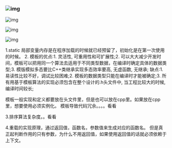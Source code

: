 ### ![img](https://img2018.cnblogs.com/blog/1300168/201906/1300168-20190616222732097-1834557560.jpg)



![img](https://img2018.cnblogs.com/blog/1300168/201906/1300168-20190616222805339-48226720.jpg)



![img](https://img2018.cnblogs.com/blog/1300168/201906/1300168-20190616223049007-571194389.jpg)


![img](https://user-images.githubusercontent.com/40253251/113987521-14142600-9881-11eb-9e09-3a3747cd0870.png)

1.static 局部变量内存是在程序加载的时候就已经预留了，初始化是在第一次使用的时候。
2.  模板的优点:1. 灵活性, 可重用性和可扩展性;2. 可以大大减少开发时间，模板可以把用同一个算法去适用于不同类型数据，在编译时确定具体的数据类型;3. 模版模拟多态要比C++类继承实现多态效率要高, 无虚函数, 无继承;
缺点:1. 易读性比较不好，调试比较困难;2. 模板的数据类型只能在编译时才能被确定;3. 所有用基于模板算法的实现必须包含在整个设计的.h头文件中, 当工程比较大的时候, 编译时间较长;

模板一般实现和定义都要放在头文件里，但是也可以放在cpp里。如果放在cpp里，想要使用必须实例化。
模板导致代码冗余。。。。看看

3.排序算法复杂度。。看看

4.重载的实现原理，通过返回值，函数名，参数值来生成对应的函数名。   但是真正起判断作用的只有参数，为什么不用返回值，如果使用返回值的话就必须依赖于上下文。